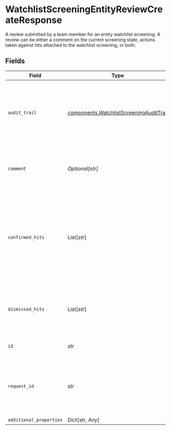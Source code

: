 # WatchlistScreeningEntityReviewCreateResponse

A review submitted by a team member for an entity watchlist screening. A review can be either a comment on the current screening state, actions taken
against hits attached to the watchlist screening, or both.


## Fields

| Field                                                                                                                                                                                               | Type                                                                                                                                                                                                | Required                                                                                                                                                                                            | Description                                                                                                                                                                                         | Example                                                                                                                                                                                             |
| --------------------------------------------------------------------------------------------------------------------------------------------------------------------------------------------------- | --------------------------------------------------------------------------------------------------------------------------------------------------------------------------------------------------- | --------------------------------------------------------------------------------------------------------------------------------------------------------------------------------------------------- | --------------------------------------------------------------------------------------------------------------------------------------------------------------------------------------------------- | --------------------------------------------------------------------------------------------------------------------------------------------------------------------------------------------------- |
| `audit_trail`                                                                                                                                                                                       | [components.WatchlistScreeningAuditTrail](../../models/components/watchlistscreeningaudittrail.md)                                                                                                  | :heavy_check_mark:                                                                                                                                                                                  | Information about the last change made to the parent object specifying what caused the change as well as when it occurred.                                                                          |                                                                                                                                                                                                     |
| `comment`                                                                                                                                                                                           | *Optional[str]*                                                                                                                                                                                     | :heavy_check_mark:                                                                                                                                                                                  | A comment submitted by a team member as part of reviewing a watchlist screening.                                                                                                                    | These look like legitimate matches, rejecting the customer.                                                                                                                                         |
| `confirmed_hits`                                                                                                                                                                                    | List[*str*]                                                                                                                                                                                         | :heavy_check_mark:                                                                                                                                                                                  | Hits marked as a true positive after thorough manual review. These hits will never recur or be updated once dismissed. In most cases, confirmed hits indicate that the customer should be rejected. |                                                                                                                                                                                                     |
| `dismissed_hits`                                                                                                                                                                                    | List[*str*]                                                                                                                                                                                         | :heavy_check_mark:                                                                                                                                                                                  | Hits marked as a false positive after thorough manual review. These hits will never recur or be updated once dismissed.                                                                             |                                                                                                                                                                                                     |
| `id`                                                                                                                                                                                                | *str*                                                                                                                                                                                               | :heavy_check_mark:                                                                                                                                                                                  | ID of the associated entity review.                                                                                                                                                                 | entrev_aCLNRxK3UVzn2r                                                                                                                                                                               |
| `request_id`                                                                                                                                                                                        | *str*                                                                                                                                                                                               | :heavy_check_mark:                                                                                                                                                                                  | A unique identifier for the request, which can be used for troubleshooting. This identifier, like all Plaid identifiers, is case sensitive.                                                         |                                                                                                                                                                                                     |
| `additional_properties`                                                                                                                                                                             | Dict[str, *Any*]                                                                                                                                                                                    | :heavy_minus_sign:                                                                                                                                                                                  | N/A                                                                                                                                                                                                 |                                                                                                                                                                                                     |